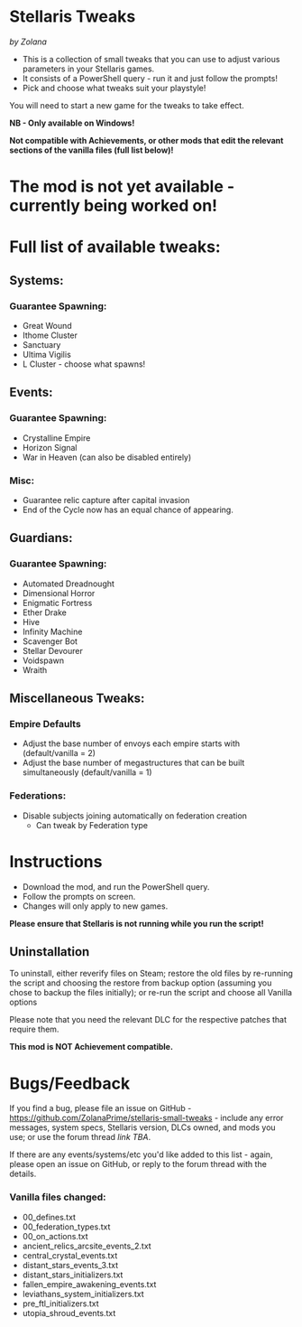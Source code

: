 # Stellaris Tweaks

*by Zolana*

- This is a collection of small tweaks that you can use to adjust various parameters in your Stellaris games.
- It consists of a PowerShell query - run it and just follow the prompts!
- Pick and choose what tweaks suit your playstyle!

You will need to start a new game for the tweaks to take effect.

**NB - Only available on Windows!**

**Not compatible with Achievements, or other mods that edit the relevant sections of the vanilla files (full list below)!**

# The mod is not yet available - currently being worked on!

# Full list of available tweaks:

## Systems:

### Guarantee Spawning:

- Great Wound
- Ithome Cluster
- Sanctuary
- Ultima Vigilis
- L Cluster - choose what spawns!

## Events:

### Guarantee Spawning:

- Crystalline Empire
- Horizon Signal
- War in Heaven (can also be disabled entirely)

### Misc:

- Guarantee relic capture after capital invasion
- End of the Cycle now has an equal chance of appearing.

## Guardians:

### Guarantee Spawning:

- Automated Dreadnought
- Dimensional Horror
- Enigmatic Fortress
- Ether Drake
- Hive
- Infinity Machine
- Scavenger Bot
- Stellar Devourer
- Voidspawn
- Wraith

## Miscellaneous Tweaks:

### Empire Defaults

- Adjust the base number of envoys each empire starts with (default/vanilla = 2)
- Adjust the base number of megastructures that can be built simultaneously (default/vanilla = 1)

### Federations:

- Disable subjects joining automatically on federation creation
    - Can tweak by Federation type

# Instructions

- Download the mod, and run the PowerShell query.
- Follow the prompts on screen.
- Changes will only apply to new games.

**Please ensure that Stellaris is not running while you run the script!**

## Uninstallation

To uninstall, either reverify files on Steam; restore the old files by re-running the script and choosing the restore from backup option (assuming you chose to backup the files initially); or re-run the script and choose all Vanilla options

Please note that you need the relevant DLC for the respective patches that require them.


**This mod is NOT Achievement compatible.**


# Bugs/Feedback

If you find a bug, please file an issue on GitHub - https://github.com/ZolanaPrime/stellaris-small-tweaks - include any error messages, system specs, Stellaris version, DLCs owned, and mods you use; or use the forum thread *link TBA*.

If there are any events/systems/etc you'd like added to this list - again, please open an issue on GitHub, or reply to the forum thread with the details.

### Vanilla files changed:

- 00_defines.txt
- 00_federation_types.txt
- 00_on_actions.txt
- ancient_relics_arcsite_events_2.txt
- central_crystal_events.txt
- distant_stars_events_3.txt
- distant_stars_initializers.txt
- fallen_empire_awakening_events.txt
- leviathans_system_initializers.txt
- pre_ftl_initializers.txt
- utopia_shroud_events.txt